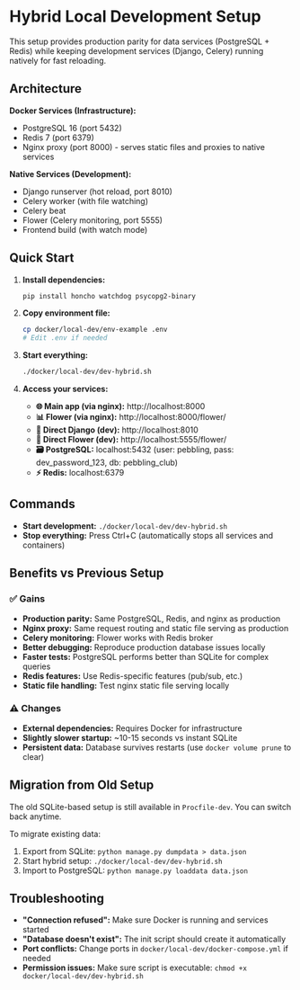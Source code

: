 # Hybrid Local Development Setup

This setup provides production parity for data services (PostgreSQL + Redis) while keeping development services (Django, Celery) running natively for fast reloading.

## Architecture

**Docker Services (Infrastructure):**

- PostgreSQL 16 (port 5432)
- Redis 7 (port 6379)
- Nginx proxy (port 8000) - serves static files and proxies to native services

**Native Services (Development):**

- Django runserver (hot reload, port 8010)
- Celery worker (with file watching)
- Celery beat
- Flower (Celery monitoring, port 5555)
- Frontend build (with watch mode)

## Quick Start

1. **Install dependencies:**

   ```bash
   pip install honcho watchdog psycopg2-binary
   ```

2. **Copy environment file:**

   ```bash
   cp docker/local-dev/env-example .env
   # Edit .env if needed
   ```

3. **Start everything:**

   ```bash
   ./docker/local-dev/dev-hybrid.sh
   ```

4. **Access your services:**
   - **🌐 Main app (via nginx):** http://localhost:8000
   - **📊 Flower (via nginx):** http://localhost:8000/flower/
   - **🔧 Direct Django (dev):** http://localhost:8010
   - **🔧 Direct Flower (dev):** http://localhost:5555/flower/
   - **🗃️ PostgreSQL:** localhost:5432 (user: pebbling, pass: dev_password_123, db: pebbling_club)
   - **⚡ Redis:** localhost:6379

## Commands

- **Start development:** `./docker/local-dev/dev-hybrid.sh`
- **Stop everything:** Press Ctrl+C (automatically stops all services and containers)

## Benefits vs Previous Setup

### ✅ Gains

- **Production parity:** Same PostgreSQL, Redis, and nginx as production
- **Nginx proxy:** Same request routing and static file serving as production
- **Celery monitoring:** Flower works with Redis broker
- **Better debugging:** Reproduce production database issues locally
- **Faster tests:** PostgreSQL performs better than SQLite for complex queries
- **Redis features:** Use Redis-specific features (pub/sub, etc.)
- **Static file handling:** Test nginx static file serving locally

### ⚠️ Changes

- **External dependencies:** Requires Docker for infrastructure
- **Slightly slower startup:** ~10-15 seconds vs instant SQLite
- **Persistent data:** Database survives restarts (use `docker volume prune` to clear)

## Migration from Old Setup

The old SQLite-based setup is still available in `Procfile-dev`. You can switch back anytime.

To migrate existing data:

1. Export from SQLite: `python manage.py dumpdata > data.json`
2. Start hybrid setup: `./docker/local-dev/dev-hybrid.sh`
3. Import to PostgreSQL: `python manage.py loaddata data.json`

## Troubleshooting

- **"Connection refused":** Make sure Docker is running and services started
- **"Database doesn't exist":** The init script should create it automatically
- **Port conflicts:** Change ports in `docker/local-dev/docker-compose.yml` if needed
- **Permission issues:** Make sure script is executable: `chmod +x docker/local-dev/dev-hybrid.sh`
